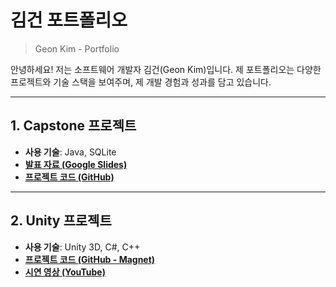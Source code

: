 # 김건 포트폴리오

> Geon Kim - Portfolio

안녕하세요! 저는 소프트웨어 개발자 김건(Geon Kim)입니다. 제 포트폴리오는 다양한 프로젝트와 기술 스택을 보여주며, 제 개발 경험과 성과를 담고 있습니다.

---

## 1. Capstone 프로젝트

- **사용 기술**: Java, SQLite
- **[발표 자료 (Google Slides)](https://docs.google.com/presentation/d/1G-2c29G0u4GUoyQaJVCSL8_lMhCTCuqOq7Gk3u_7kFc/edit?usp=sharing)**
- **[프로젝트 코드 (GitHub)](https://github.com/Rlarjs01/Capstone2024)**

---

## 2. Unity 프로젝트
- **사용 기술**: Unity 3D, C#, C++
- **[프로젝트 코드 (GitHub - Magnet)](https://github.com/Rlarjs01/magnet)**
- **[시연 영상 (YouTube)](https://www.youtube.com/watch?v=CEXjVT-oWLc\&ab_channel=Chira)**

